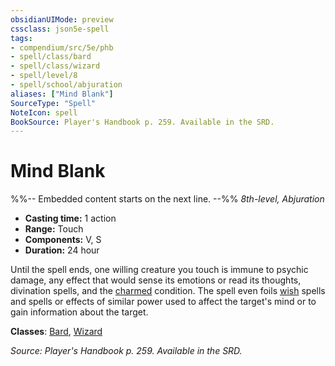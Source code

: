 ```yaml
---
obsidianUIMode: preview
cssclass: json5e-spell
tags:
- compendium/src/5e/phb
- spell/class/bard
- spell/class/wizard
- spell/level/8
- spell/school/abjuration
aliases: ["Mind Blank"]
SourceType: "Spell"
NoteIcon: spell
BookSource: Player's Handbook p. 259. Available in the SRD.
---
```

# Mind Blank
%%-- Embedded content starts on the next line. --%%
*8th-level, Abjuration*  

- **Casting time:** 1 action
- **Range:** Touch
- **Components:** V, S
- **Duration:** 24 hour

Until the spell ends, one willing creature you touch is immune to psychic damage, any effect that would sense its emotions or read its thoughts, divination spells, and the [charmed](/2-Mechanics/CLI/rules/conditions.md#charmed) condition. The spell even foils [wish](/2-Mechanics/CLI/spells/wish.md) spells and spells or effects of similar power used to affect the target's mind or to gain information about the target.

**Classes**: [Bard](/2-Mechanics/CLI/classes/bard.md), [Wizard](/2-Mechanics/CLI/classes/wizard.md)

*Source: Player's Handbook p. 259. Available in the SRD.*